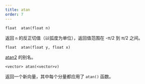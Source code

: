 ```yaml
---
title: atan
order: 7
---
```


`float  atan(float n)`

返回 `n` 的反正切值（以弧度为单位），返回值范围在 -π/2 到 π/2 之间。

`float  atan(float y, float x)`

[atan2](atan2.html "返回 y/x 的反正切值。") 的别名。

`<vector> atan(<vector>v)`

返回一个新向量，其中每个分量都应用了 `atan()` 函数。